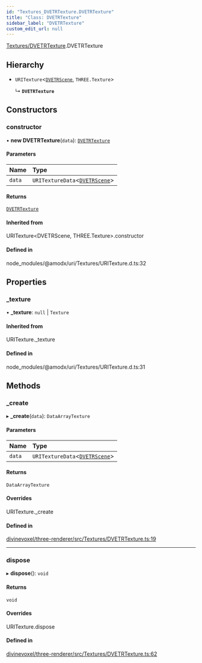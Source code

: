 ```yaml
---
id: "Textures_DVETRTexture.DVETRTexture"
title: "Class: DVETRTexture"
sidebar_label: "DVETRTexture"
custom_edit_url: null
---
```


[Textures/DVETRTexture](../modules/Textures_DVETRTexture.md).DVETRTexture

## Hierarchy

- `URITexture`\<[`DVETRScene`](Scene_DVETRScene.DVETRScene.md), `THREE.Texture`\>

  ↳ **`DVETRTexture`**

## Constructors

### constructor

• **new DVETRTexture**(`data`): [`DVETRTexture`](Textures_DVETRTexture.DVETRTexture.md)

#### Parameters

| Name | Type |
| :------ | :------ |
| `data` | `URITextureData`\<[`DVETRScene`](Scene_DVETRScene.DVETRScene.md)\> |

#### Returns

[`DVETRTexture`](Textures_DVETRTexture.DVETRTexture.md)

#### Inherited from

URITexture\<DVETRScene, THREE.Texture\>.constructor

#### Defined in

node_modules/@amodx/uri/Textures/URITexture.d.ts:32

## Properties

### \_texture

• **\_texture**: ``null`` \| `Texture`

#### Inherited from

URITexture.\_texture

#### Defined in

node_modules/@amodx/uri/Textures/URITexture.d.ts:31

## Methods

### \_create

▸ **_create**(`data`): `DataArrayTexture`

#### Parameters

| Name | Type |
| :------ | :------ |
| `data` | `URITextureData`\<[`DVETRScene`](Scene_DVETRScene.DVETRScene.md)\> |

#### Returns

`DataArrayTexture`

#### Overrides

URITexture.\_create

#### Defined in

[divinevoxel/three-renderer/src/Textures/DVETRTexture.ts:19](https://github.com/lucasdamianjohnson/DivineVoxelEngine/blob/596fa7391478620ed460dfb4856ff0a763b91c49/divinevoxel/three-renderer/src/Textures/DVETRTexture.ts#L19)

___

### dispose

▸ **dispose**(): `void`

#### Returns

`void`

#### Overrides

URITexture.dispose

#### Defined in

[divinevoxel/three-renderer/src/Textures/DVETRTexture.ts:62](https://github.com/lucasdamianjohnson/DivineVoxelEngine/blob/596fa7391478620ed460dfb4856ff0a763b91c49/divinevoxel/three-renderer/src/Textures/DVETRTexture.ts#L62)
